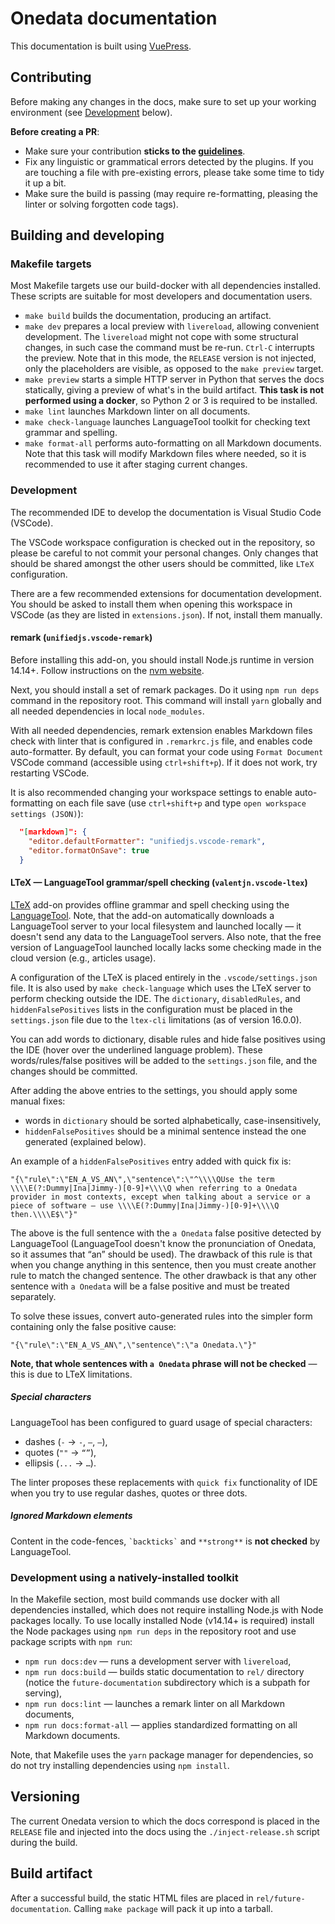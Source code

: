 # Onedata documentation

This documentation is built using [VuePress][].

## Contributing

Before making any changes in the docs, make sure to set up your working environment
(see [Development][] below).

**Before creating a PR**:

* Make sure your contribution **sticks to the [guidelines][]**.
* Fix any linguistic or grammatical errors detected by the plugins. If you are touching
  a file with pre-existing errors, please take some time to tidy it up a bit.
* Make sure the build is passing (may require re-formatting, pleasing the linter or solving
  forgotten code tags).

## Building and developing

### Makefile targets

Most Makefile targets use our build-docker with all dependencies installed.
These scripts are suitable for most developers and documentation users.

* `make build` builds the documentation, producing an artifact.
* `make dev` prepares a local preview with `livereload`, allowing
  convenient development. The `livereload` might not cope with some structural
  changes, in such case the command must be re-run. `Ctrl-C` interrupts the preview.
  Note that in this mode, the `RELEASE` version is not injected, only the
  placeholders are visible, as opposed to the `make preview` target.
* `make preview` starts a simple HTTP server in Python that serves the docs
  statically, giving a preview of what's in the build artifact. **This task is not
  performed using a docker**, so Python 2 or 3 is required to be installed.
* `make lint` launches Markdown linter on all documents.
* `make check-language` launches LanguageTool toolkit for checking text grammar and
  spelling.
* `make format-all` performs auto-formatting on all Markdown documents.
  Note that this task will modify Markdown files where needed, so it is
  recommended to use it after staging current changes.

### Development

The recommended IDE to develop the documentation is Visual Studio Code (VSCode).

The VSCode workspace configuration is checked out in the repository, so please be careful
to not commit your personal changes. Only changes that should be shared amongst the other
users should be committed, like `LTeX` configuration.

There are a few recommended extensions for documentation development. You should be
asked to install them when opening this workspace in VSCode (as they are listed in
`extensions.json`). If not, install them manually.

#### remark (`unifiedjs.vscode-remark`)

Before installing this add-on, you should install Node.js runtime in version 14.14+. Follow
instructions on the [nvm website][].

Next, you should install a set of remark packages. Do it using `npm run deps` command in
the repository root. This command will install `yarn` globally and all needed dependencies
in local `node_modules`.

With all needed dependencies, remark extension enables Markdown files check with linter
that is configured in `.remarkrc.js` file, and enables code auto-formatter. By default,
you can format your code using `Format Document` VSCode command (accessible
using `ctrl+shift+p`). If it does not work, try restarting VSCode.

It is also recommended changing your workspace settings to enable auto-formatting on each
file save (use `ctrl+shift+p` and type `open workspace settings (JSON)`):

```json
  "[markdown]": {
    "editor.defaultFormatter": "unifiedjs.vscode-remark",
    "editor.formatOnSave": true
  }
```

#### LTeX — LanguageTool grammar/spell checking (`valentjn.vscode-ltex`)

[LTeX][] add-on provides offline grammar and spell checking using the [LanguageTool][].
Note, that the add-on automatically downloads a LanguageTool server to your local
filesystem and launched locally — it doesn't send any data to the LanguageTool servers.
Also note, that the free version of LanguageTool launched locally lacks some checking made
in the cloud version (e.g., articles usage).

A configuration of the LTeX is placed entirely in the `.vscode/settings.json` file. It is
also used by `make check-language` which uses the LTeX server to perform checking outside
the IDE. The `dictionary`, `disabledRules`, and `hiddenFalsePositives` lists in the
configuration must be placed in the `settings.json` file due to the `ltex-cli` limitations
(as of version 16.0.0).

You can add words to dictionary, disable rules and hide false positives using the IDE
(hover over the underlined language problem). These words/rules/false positives will be
added to the `settings.json` file, and the changes should be committed.

After adding the above entries to the settings, you should apply some manual fixes:

- words in `dictionary` should be sorted alphabetically, case-insensitively,
- `hiddenFalsePositives` should be a minimal sentence instead the one generated (explained
  below).

An example of a `hiddenFalsePositives` entry added with quick fix is:

```
"{\"rule\":\"EN_A_VS_AN\",\"sentence\":\"^\\\\QUse the term \\\\E(?:Dummy|Ina|Jimmy-)[0-9]+\\\\Q when referring to a Onedata provider in most contexts, except when talking about a service or a piece of software — use \\\\E(?:Dummy|Ina|Jimmy-)[0-9]+\\\\Q then.\\\\E$\"}"
```

The above is the full sentence with the `a Onedata` false positive detected by
LanguageTool (LanguageTool doesn't know the pronunciation of Onedata, so it assumes that
“an” should be used). The drawback of this rule is that when you change anything in this
sentence, then you must create another rule to match the changed sentence. The other
drawback is that any other sentence with `a Onedata` will be a false positive and must be
treated separately.

To solve these issues, convert auto-generated rules into the simpler form containing only
the false positive cause:

```
"{\"rule\":\"EN_A_VS_AN\",\"sentence\":\"a Onedata.\"}"
```

**Note, that whole sentences with `a Onedata` phrase will not be checked** — this is due
to LTeX limitations.

##### Special characters

LanguageTool has been configured to guard usage of special characters:

* dashes (`-` → `-`, `–`, `—`),
* quotes (`""` → `“”`),
* ellipsis (`...` → `…`).

The linter proposes these replacements with `quick fix` functionality of IDE when you try
to use regular dashes, quotes or three dots.

##### Ignored Markdown elements

Content in the code-fences, ``` `backticks` ``` and `**strong**` is **not checked** by
LanguageTool.

### Development using a natively-installed toolkit

In the Makefile section, most build commands use docker with all dependencies installed,
which does not require installing Node.js with Node packages locally. To use locally
installed Node (v14.14+ is required) install the Node packages using `npm run deps` in
the repository root and use package scripts with `npm run`:

* `npm run docs:dev` — runs a development server with `livereload`,
* `npm run docs:build` — builds static documentation to `rel/` directory (notice the
  `future-documentation` subdirectory which is a subpath for serving),
* `npm run docs:lint` — launches a remark linter on all Markdown documents,
* `npm run docs:format-all` — applies standardized formatting on all Markdown documents.

Note, that Makefile uses the `yarn` package manager for dependencies, so do not try
installing dependencies using `npm install`.

## Versioning

The current Onedata version to which the docs correspond is placed in the
`RELEASE` file and injected into the docs using the `./inject-release.sh`
script during the build.

## Build artifact

After a successful build, the static HTML files are placed in `rel/future-documentation`.
Calling `make package` will pack it up into a tarball.

[VuePress]: https://vuepress.vuejs.org

[Development]: #development

[guidelines]: GUIDELINES.md

[nvm website]: https://github.com/nvm-sh/nvm#installing-and-updating

[LTeX]: https://marketplace.visualstudio.com/items?itemName=valentjn.vscode-ltex

[LanguageTool]: https://languagetool.org
